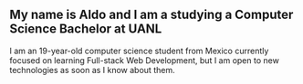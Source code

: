 <!--
**aldoht/aldoht** is a ✨ _special_ ✨ repository because its `README.md` (this file) appears on your GitHub profile.
-->
## My name is Aldo and I am a studying a Computer Science Bachelor at UANL

I am an 19-year-old computer science student from Mexico currently focused on learning Full-stack Web Development, but I am open to new technologies as soon as I know about them.
